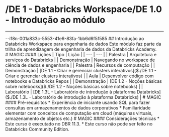 # /DE 1 - Databricks Workspace/DE 1.0 - Introdução ao módulo
<hr>--i18n-001a833c-5553-41e6-83fa-1bb6d6f5f585
## Introdução ao Databricks Workspace para engenharia de dados
Este módulo faz parte da trilha de aprendizagem de engenharia de dados da Databricks Academy. <br>
# MAGIC
#### Lições
| Tipo | Lição |
| --- | --- |
| Palestra | Arquitetura e serviços do Databricks |
| Demonstração | Navegando no workspace de ciência de dados e engenharia |
| Palestra | Recursos de computação |
| Demonstração | [DE 1.1 - Criar e gerenciar clusters interativos]($./DE 1.1 - Criar e gerenciar clusters interativos) |
| Aula | Desenvolver código com notebooks e Databricks Repos |
| Demonstração | [DE 1.2 - Noções básicas sobre notebooks]($./DE 1.2 - Noções básicas sobre notebooks) |
| Laboratório | [DE 1.3L - Laboratório de introdução à plataforma Databricks]($./DE 1.3L - Laboratório de introdução à plataforma Databricks) |
# MAGIC
#### Pré-requisitos
* Experiência de iniciante usando SQL para fazer consultas em armazenamentos de dados corporativos
* Familiaridade elementar com conceitos de computação em cloud (máquinas virtuais, armazenamento de objetos etc.)
# MAGIC
#### Considerações técnicas
* Este curso é executado no DBR 11.3.
* Este curso não pode ser feito no Databricks Community Edition.

